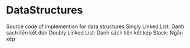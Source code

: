 # DataStructures
Source code of implemention for data structures
Singly Linked List: Danh sách liên kết đơn
Doubly Linked List: Danh sách liên kết kép
Stack: Ngăn xếp
